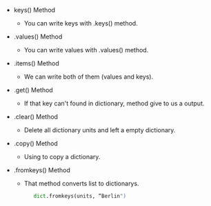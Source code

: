 - keys() Method
   - You can write keys with .keys() method.

- .values() Method
   - You can write values with .values() method.

- .items() Method
   - We can write both of them (values and keys).

- .get() Method
   - If that key can't found in dictionary, method give to us a output.

- .clear() Method
   - Delete all dictionary units and left a empty dictionary.

- .copy() Method
   - Using to copy a dictionary.

- .fromkeys() Method
   - That method converts list to dictionarys.
      ```python
         dict.fromkeys(units, “Berlin")
      ```